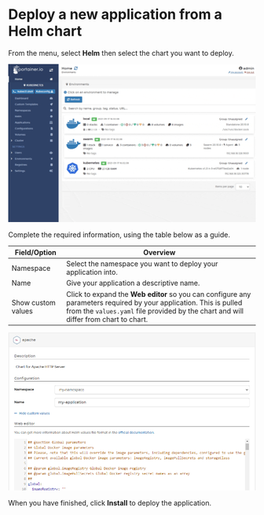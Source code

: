 # Deploy a new application from a Helm chart

From the menu, select **Helm** then select the chart you want to deploy.

![](../../../.gitbook/assets/k8s-helm-deploy-1.gif)

Complete the required information, using the table below as a guide.

| Field/Option       | Overview                                                                                                                                                                                                   |
| ------------------ | ---------------------------------------------------------------------------------------------------------------------------------------------------------------------------------------------------------- |
| Namespace          | Select the namespace you want to deploy your application into.                                                                                                                                             |
| Name               | Give your application a descriptive name.                                                                                                                                                                  |
| Show custom values | Click to expand the **Web editor** so you can configure any parameters required by your application. This is pulled from the `values.yaml` file provided by the chart and will differ from chart to chart. |

![](../../../.gitbook/assets/k8s-helm-deploy-2.png)

When you have finished, click **Install** to deploy the application.
